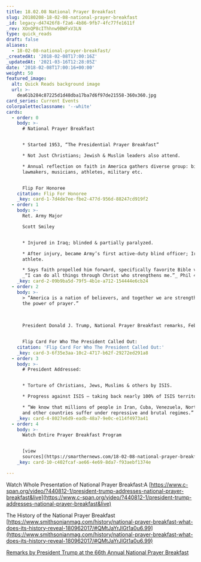 ```yaml
---
title: 18.02.08 National Prayer Breakfast
slug: 20180208-18-02-08-national-prayer-breakfast
_id: legacy-d47426f8-f2a6-4b86-9fb7-4fc77fe1611f
_rev: XOnQP8cIThhnw9BWFxV3LN
type: quick_reads
draft: false
aliases:
  - 18-02-08-national-prayer-breakfast/
_createdAt: '2018-02-08T17:00:16Z'
_updatedAt: '2021-03-16T12:28:05Z'
date: '2018-02-08T17:00:16+00:00'
weight: 50
featured_image:
  alt: Quick Reads background image
  url: >-
    dea61b284c87225d1d48dba17ba7d6f97de21558-360x360.jpg
card_series: Current Events
colorpaletteclassname: '--white'
cards:
  - order: 0
    body: >-
      # National Prayer Breakfast


      * Started 1953, “The Presidential Prayer Breakfast”

      * Not Just Christians; Jewish & Muslim leaders also attend.

      * Annual reflection on faith in America gathers diverse group: bipartisan
      lawmakers, musicians, athletes, military etc.


      Flip For Honoree
    citation: Flip For Honoree
    _key: card-1-7d4de7ee-fbe2-477d-956d-88247cd919f2
  - order: 1
    body: >-
      Ret. Army Major  

      Scott Smiley


      * Injured in Iraq; blinded & partially paralyzed.

      * After injury, became Army’s first active-duty blind officer; Ironman
      athlete.

      * Says faith propelled him forward, specifically favorite Bible verse:A
      _“I can do all things through Christ who strengthens me.”_ Phil 4:13
    _key: card-2-09b9ba5d-79f5-4b1e-a712-154444e6cb24
  - order: 2
    body: >-
      > “America is a nation of believers, and together we are strengthened by
      the power of prayer.”  
        
        
        
      President Donald J. Trump, National Prayer Breakfast remarks, Feb 8, 2018


      Flip Card For Who The President Called Out:
    citation: 'Flip Card For Who The President Called Out:'
    _key: card-3-6f35e3aa-10c2-4717-b62f-29272ed291a8
  - order: 3
    body: >-
      # President Addressed:


      * Torture of Christians, Jews, Muslims & others by ISIS.

      * Progress against ISIS – taking back nearly 100% of ISIS territory.

      * “We know that millions of people in Iran, Cuba, Venezuela, North Korea,
      and other countries suffer under repressive and brutal regimes.”
    _key: card-4-8027e6d9-eadb-48a7-9e0c-e114f4973a41
  - order: 4
    body: >-
      Watch Entire Prayer Breakfast Program


      [view
      sources](https://smarthernews.com/18-02-08-national-prayer-breakfast/)
    _key: card-10-c402fcaf-ae66-4e69-8da7-f93aebf1374e

---
```

Watch Whole Presentation of National Prayer Breakfast:A [https://www.c-span.org/video/?440812-1/president-trump-addresses-national-prayer-breakfast&live](https://www.c-span.org/video/?440812-1/president-trump-addresses-national-prayer-breakfast&live)

The History of the National Prayer Breakfast  
[https://www.smithsonianmag.com/history/national-prayer-breakfast-what-does-its-history-reveal-180962017/#QMtJaYrJlGt1a0u6.99](https://www.smithsonianmag.com/history/national-prayer-breakfast-what-does-its-history-reveal-180962017/#QMtJaYrJlGt1a0u6.99)

[Remarks by President Trump at the 66th Annual National Prayer Breakfast](https://www.whitehouse.gov/briefings-statements/remarks-president-trump-66th-annual-national-prayer-breakfast/)